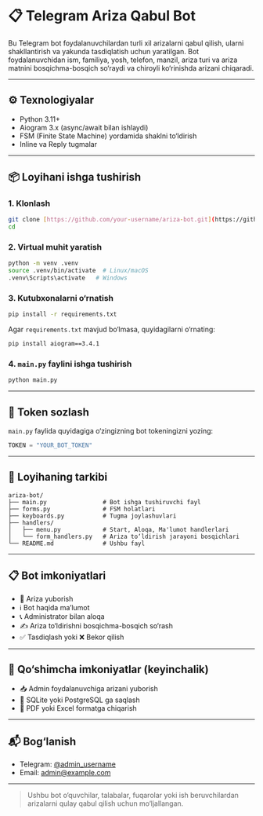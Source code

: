 # 📋 Telegram Ariza Qabul Bot

Bu Telegram bot foydalanuvchilardan turli xil arizalarni qabul qilish, ularni shakllantirish va yakunda tasdiqlatish uchun yaratilgan. Bot foydalanuvchidan ism, familiya, yosh, telefon, manzil, ariza turi va ariza matnini bosqichma-bosqich so‘raydi va chiroyli ko‘rinishda arizani chiqaradi.

---

## ⚙️ Texnologiyalar

* Python 3.11+
* Aiogram 3.x (async/await bilan ishlaydi)
* FSM (Finite State Machine) yordamida shaklni to‘ldirish
* Inline va Reply tugmalar

---

## 📦 Loyihani ishga tushirish

### 1. Klonlash

```bash
git clone [https://github.com/your-username/ariza-bot.git](https://github.com/nematovN/repition_exam_1.git)
cd 
```

### 2. Virtual muhit yaratish

```bash
python -m venv .venv
source .venv/bin/activate  # Linux/macOS
.venv\Scripts\activate   # Windows
```

### 3. Kutubxonalarni o‘rnatish

```bash
pip install -r requirements.txt
```

Agar `requirements.txt` mavjud bo‘lmasa, quyidagilarni o‘rnating:

```bash
pip install aiogram==3.4.1
```

### 4. `main.py` faylini ishga tushirish

```bash
python main.py
```

---

## 🔑 Token sozlash

`main.py` faylida quyidagiga o‘zingizning bot tokeningizni yozing:

```python
TOKEN = "YOUR_BOT_TOKEN"
```

---

## 🧹 Loyihaning tarkibi

```
ariza-bot/
├── main.py                # Bot ishga tushiruvchi fayl
├── forms.py               # FSM holatlari
├── keyboards.py           # Tugma joylashuvlari
├── handlers/
│   ├── menu.py            # Start, Aloqa, Ma'lumot handlerlari
│   └── form_handlers.py   # Ariza to‘ldirish jarayoni bosqichlari
└── README.md              # Ushbu fayl
```

---

## 📋 Bot imkoniyatlari

* 📄 Ariza yuborish
* ℹ️ Bot haqida ma’lumot
* 📞 Administrator bilan aloqa
* ✍️ Ariza to‘ldirishni bosqichma-bosqich so‘rash
* ✅ Tasdiqlash yoki ❌ Bekor qilish

---

## 🔐 Qo‘shimcha imkoniyatlar (keyinchalik)

* 📥 Admin foydalanuvchiga arizani yuborish
* 📄 SQLite yoki PostgreSQL ga saqlash
* 📄 PDF yoki Excel formatga chiqarish

---

## 📬 Bog‘lanish

* Telegram: [@admin\_username](https://t.me/admin_username)
* Email: [admin@example.com](mailto:admin@example.com)

---

> Ushbu bot o‘quvchilar, talabalar, fuqarolar yoki ish beruvchilardan arizalarni qulay qabul qilish uchun mo‘ljallangan.
